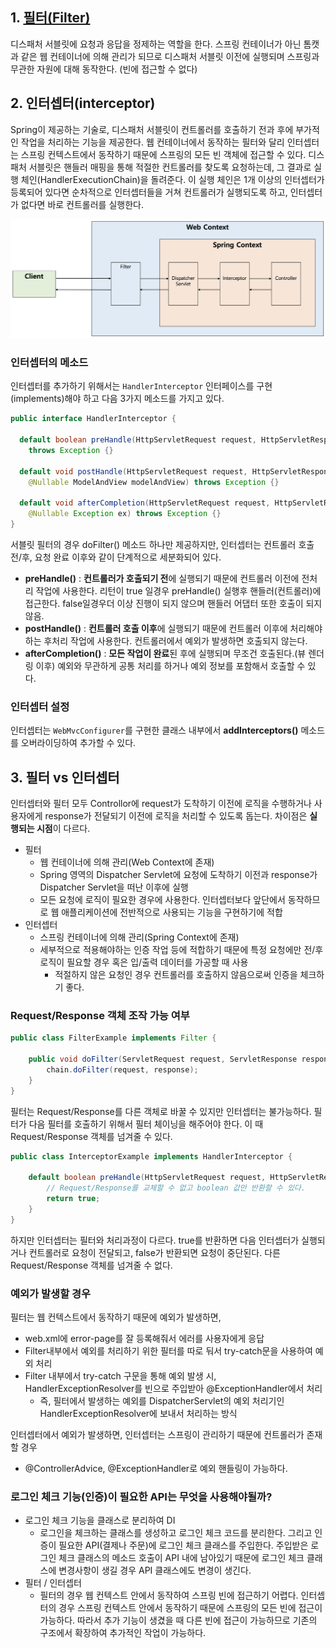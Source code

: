 ## 1. [필터(Filter)](https://github.com/dilmah0203/TIL/blob/main/JSP/%EC%84%9C%EB%B8%94%EB%A6%BF%20%ED%95%84%ED%84%B0.md)

디스패처 서블릿에 요청과 응답을 정제하는 역할을 한다. 스프링 컨테이너가 아닌 톰캣과 같은 웹 컨테이너에 의해 관리가 되므로 디스패처 서블릿 이전에 실행되며 스프링과 무관한 자원에 대해 동작한다. (빈에 접근할 수 없다)

## 2. 인터셉터(interceptor)

Spring이 제공하는 기술로, 디스패처 서블릿이 컨트롤러를 호출하기 전과 후에 부가적인 작업을 처리하는 기능을 제공한다. 웹 컨테이너에서 동작하는 필터와 달리 인터셉터는 스프링 컨텍스트에서 동작하기 때문에 스프링의 모든 빈 객체에 접근할 수 있다. 디스패처 서블릿은 핸들러 매핑을 통해 적절한 컨트롤러를 찾도록 요청하는데, 그 결과로 실행 체인(HandlerExecutionChain)을 돌려준다. 이 실행 체인은 1개 이상의 인터셉터가 등록되어 있다면 순차적으로 인터셉터들을 거쳐 컨트롤러가 실행되도록 하고, 인터셉터가 없다면 바로 컨트롤러를 실행한다.

![img2](https://github.com/dilmah0203/TIL/blob/main/Image/Interceptor1.png)

### 인터셉터의 메소드

인터셉터를 추가하기 위해서는 `HandlerInterceptor` 인터페이스를 구현(implements)해야 하고 다음 3가지 메소드를 가지고 있다.

```java
public interface HandlerInterceptor { 
  
  default boolean preHandle(HttpServletRequest request, HttpServletResponse response, Object handler) 
    throws Exception {} 
  
  default void postHandle(HttpServletRequest request, HttpServletResponse response, Object handler, 
    @Nullable ModelAndView modelAndView) throws Exception {} 
  
  default void afterCompletion(HttpServletRequest request, HttpServletResponse response, Object handler, 
    @Nullable Exception ex) throws Exception {} 
}
```

서블릿 필터의 경우 doFilter() 메소드 하나만 제공하지만, 인터셉터는 컨트롤러 호출 전/후, 요청 완료 이후와 같이 단계적으로 세분화되어 있다.

- **preHandle()** : **컨트롤러가 호출되기 전**에 실행되기 때문에 컨트롤러 이전에 전처리 작업에 사용한다. 리턴이 true 일경우 preHandle() 실행후 핸들러(컨트롤러)에 접근한다. false일경우더 이상 진행이 되지 않으며 핸들러 어댑터 또한 호출이 되지 않음.
- **postHandle()** : **컨트롤러 호출 이후**에 실행되기 때문에 컨트롤러 이후에 처리해야 하는 후처리 작업에 사용한다. 컨트롤러에서 예외가 발생하면 호출되지 않는다.
- **afterCompletion()** : **모든 작업이 완료**된 후에 실행되며 무조건 호출된다.(뷰 렌더링 이후) 예외와 무관하게 공통 처리를 하거나 예외 정보를 포함해서 호출할 수 있다.

### 인터셉터 설정

인터셉터는 `WebMvcConfigurer`를 구현한 클래스 내부에서 **addInterceptors()** 메소드를 오버라이딩하여 추가할 수 있다.

## 3. 필터 vs 인터셉터

인터셉터와 필터 모두 Controllor에 request가 도착하기 이전에 로직을 수행하거나 사용자에게 response가 전달되기 이전에 로직을 처리할 수 있도록 돕는다. 차이점은 **실행되는 시점**이 다르다.

- 필터
  - 웹 컨테이너에 의해 관리(Web Context에 존재)
  - Spring 영역의 Dispatcher Servlet에 요청에 도착하기 이전과 response가 Dispatcher Servlet을 떠난 이후에 실행
  - 모든 요청에 로직이 필요한 경우에 사용한다. 인터셉터보다 앞단에서 동작하므로 웹 애플리케이션에 전반적으로 사용되는 기능을 구현하기에 적합
- 인터셉터  
  - 스프링 컨테이너에 의해 관리(Spring Context에 존재)
  - 세부적으로 적용해야하는 인증 작업 등에 적합하기 때문에 특정 요청에만 전/후 로직이 필요할 경우 혹은 입/출력 데이터를 가공할 때 사용
    - 적절하지 않은 요청인 경우 컨트롤러를 호출하지 않음으로써 인증을 체크하기 좋다.
  
### Request/Response 객체 조작 가능 여부

```java
public class FilterExample implements Filter {

    public void doFilter(ServletRequest request, ServletResponse response, FilterChain chain) {
        chain.doFilter(request, response);       
    }
}
```

필터는 Request/Response를 다른 객체로 바꿀 수 있지만 인터셉터는 불가능하다. 필터가 다음 필터를 호출하기 위해서 필터 체이닝을 해주어야 한다. 이 때 Request/Response 객체를 넘겨줄 수 있다.

```java
public class InterceptorExample implements HandlerInterceptor {

    default boolean preHandle(HttpServletRequest request, HttpServletResponse response, Object handler) {
        // Request/Response를 교체할 수 없고 boolean 값만 반환할 수 있다.
        return true;
    }
}
```

하지만 인터셉터는 필터와 처리과정이 다르다. true를 반환하면 다음 인터셉터가 실행되거나 컨트롤러로 요청이 전달되고, false가 반환되면 요청이 중단된다. 다른 Request/Response 객체를 넘겨줄 수 없다.

### 예외가 발생할 경우

필터는 웹 컨텍스트에서 동작하기 때문에 예외가 발생하면,
- web.xml에 error-page를 잘 등록해줘서 에러를 사용자에게 응답
- Filter내부에서 예외를 처리하기 위한 필터를 따로 둬서 try-catch문을 사용하여 예외 처리
- Filter 내부에서 try-catch 구문을 통해 예외 발생 시, HandlerExceptionResolver를 빈으로 주입받아 @ExceptionHandler에서 처리
    - 즉, 필터에서 발생하는 예외를 DispatcherServlet의 예외 처리기인 HandlerExceptionResolver에 보내서 처리하는 방식

인터셉터에서 예외가 발생하면, 인터셉터는 스프링이 관리하기 때문에 컨트롤러가 존재할 경우

- @ControllerAdvice, @ExceptionHandler로 예외 핸들링이 가능하다.

### 로그인 체크 기능(인증)이 필요한 API는 무엇을 사용해야될까?

- 로그인 체크 기능을 클래스로 분리하여 DI
  - 로그인을 체크하는 클래스를 생성하고 로그인 체크 코드를 분리한다. 그리고 인증이 필요한 API(결제나 주문)에 로그인 체크 클래스를 주입한다. 주입받은 로그인 체크 클래스의 메소드 호출이 API 내에 남아있기 때문에 로그인 체크 클래스에 변경사항이 생길 경우 API 클래스에도 변경이 생긴다.
- 필터 / 인터셉터
  - 필터의 경우 웹 컨텍스트 안에서 동작하여 스프링 빈에 접근하기 어렵다. 인터셉터의 경우 스프링 컨텍스트 안에서 동작하기 때문에 스프링의 모든 빈에 접근이 가능하다. 따라서 추가 기능이 생겼을 때 다른 빈에 접근이 가능하므로 기존의 구조에서 확장하여 추가적인 작업이 가능하다.


